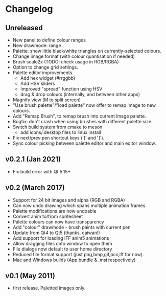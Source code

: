# Changelog

## Unreleased

- New panel to define colour ranges
- New drawmode: range
- Palette: show little black/white triangles on currently-selected colours.
- Change image format (with colour quantisation if needed)
- Brush scale2x (TODO: check usage in RGB/RGBA)
- Option to change grid settings.
- Palette editor improvements
    - Add hex widget (#rrggbb)
    - Add HSV sliders
    - Improved "spread" function using HSV
    - drag & drop colours (internally, and between other apps)
- Magnify view (M to split screen)
- "Use brush palette"/"load palette" now offer to remap image to new colours.
- Add "Remap Brush", to remap brush into current image palette.
- Bugfix: don't crash when using brushes with different palette size.
- Switch build system from cmake to meson
    - add icons/.desktop files to linux install
- Fix next/prev pen shortcut keys ('[' and ']').
- Sync colour picking between palette editor and main editor window.

## v0.2.1 (Jan 2021)

- Fix build error with Qt 5.15+

## v0.2 (March 2017)

- Support for 24 bit images and alpha (RGB and RGBA)
- Can now undo drawing which spans multiple animation frames
- Palette modifications are now undoable
- Convert anim to/from spritesheet
- Palette colours can now have transparency
- Add "colour" drawmode - brush paints with current pen
- Update from Qt4 to Qt5 (thanks, caiwan!)
- Add support for loading IFF anim5 animations
- Allow dragging files onto window to open them
- File dialogs now default to user home directory
- Reduced file format support (just png,bmp,gif,pcx,iff for now).
- Mac and Windows builds (App bundle & .msi respectively)


## v0.1 (May 2011)

- first release. Paletted images only.

